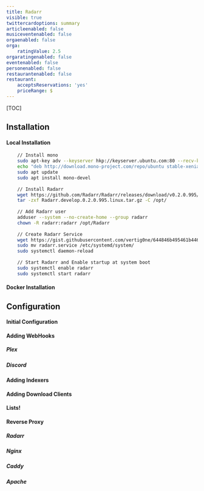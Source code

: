 ```yaml
---
title: Radarr
visible: true
twittercardoptions: summary
articleenabled: false
musiceventenabled: false
orgaenabled: false
orga:
    ratingValue: 2.5
orgaratingenabled: false
eventenabled: false
personenabled: false
restaurantenabled: false
restaurant:
    acceptsReservations: 'yes'
    priceRange: $
---
```


[TOC]

## Installation

#### Local Installation

```bash
	// Install mono
    sudo apt-key adv --keyserver hkp://keyserver.ubuntu.com:80 --recv-keys 3FA7E0328081BFF6A14DA29AA6A19B38D3D831EF
	echo "deb http://download.mono-project.com/repo/ubuntu stable-xenial main" | sudo tee /etc/apt/sources.list.d/mono-official-stable.list
	sudo apt update
    sudo apt install mono-devel
    
    // Install Radarr
    wget https://github.com/Radarr/Radarr/releases/download/v0.2.0.995/Radarr.develop.0.2.0.995.linux.tar.gz
    tar -zxf Radarr.develop.0.2.0.995.linux.tar.gz -C /opt/
    
    // Add Radarr user
    adduser --system --no-create-home --group radarr
    chown -R radarr:radarr /opt/Radarr
    
    // Create Radarr Service
    wget https://gist.githubusercontent.com/vertig0ne/644846b495461b4462f5f610277e6d58/raw/ff5f4a64d187c3e0b004d49cd7acd3eab3e8c21c/radarr.service
    sudo mv radarr.service /etc/systemd/system/
    sudo systemctl daemon-reload
    
    // Start Radarr and Enable startup at system boot
    sudo systemctl enable radarr
    sudo systemctl start radarr
```

#### Docker Installation


## Configuration

#### Initial Configuration

#### Adding WebHooks
##### Plex

##### Discord

#### Adding Indexers

#### Adding Download Clients

#### Lists!

#### Reverse Proxy

##### Radarr

##### Nginx

##### Caddy

##### Apache